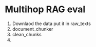 # Multihop RAG eval

1. Downlaod the data put it in raw_texts
2. document_chunker
3. clean_chunks
4. 

